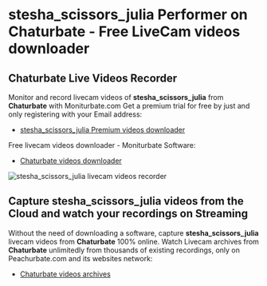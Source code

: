 # stesha_scissors_julia Performer on Chaturbate - Free LiveCam videos downloader

## Chaturbate Live Videos Recorder

Monitor and record livecam videos of **stesha_scissors_julia** from **Chaturbate** with Moniturbate.com
Get a premium trial for free by just and only registering with your Email address:
* [stesha_scissors_julia Premium videos downloader](https://moniturbate.com/request-demo-licence-key.html)

Free livecam videos downloader - Moniturbate Software:
* [Chaturbate videos downloader](https://moniturbate.com/moniturbate-download-software.html)

![stesha_scissors_julia livecam videos recorder](https://peachurnet.com/templates/moniturbate-software.png)


## Capture stesha_scissors_julia videos from the Cloud and watch your recordings on Streaming

Without the need of downloading a software, capture **stesha_scissors_julia** livecam videos from **Chaturbate** 100% online.
Watch Livecam archives from **Chaturbate** unlimitedly from thousands of existing recordings, only on Peachurbate.com and its websites network:
* [Chaturbate videos archives](https://peachurnet.com/)